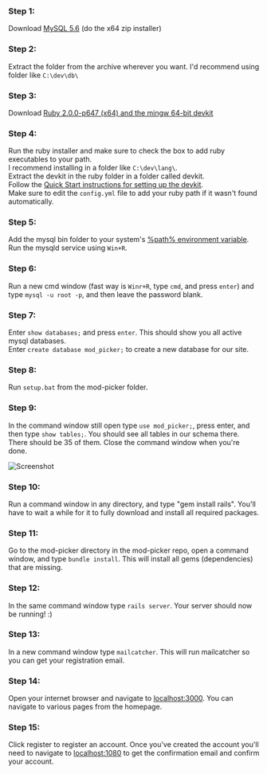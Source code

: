 ### Step 1:
Download [MySQL 5.6](https://dev.mysql.com/downloads/mysql/5.6.html)
(do the x64 zip installer)

### Step 2:
Extract the folder from the archive wherever you want. I'd recommend using folder like `C:\dev\db\`

### Step 3:
Download [Ruby 2.0.0-p647 (x64) and the mingw 64-bit devkit](http://rubyinstaller.org/downloads/)

### Step 4:
Run the ruby installer and make sure to check the box to add ruby executables to your path.  
I recommend installing in a folder like `C:\dev\lang\`.  
Extract the devkit in the ruby folder in a folder called devkit.  
Follow the [Quick Start instructions for setting up the devkit](https://github.com/oneclick/rubyinstaller/wiki/Development-Kit).  
Make sure to edit the `config.yml` file to add your ruby path if it wasn't found automatically.

### Step 5:
Add the mysql bin folder to your system's [%path% environment variable](https://dev.mysql.com/doc/mysql-windows-excerpt/5.1/en/mysql-installation-windows-path.html).
Run the mysqld service using `Win+R`.

### Step 6:
Run a new cmd window (fast way is `Winr+R`, type `cmd`, and press `enter`) and type `mysql -u root -p`, and then leave the password blank.

### Step 7:
Enter `show databases;` and press `enter`.  This should show you all active mysql databases.  
Enter `create database mod_picker;` to create a new database for our site.

### Step 8:
Run `setup.bat` from the mod-picker folder.

### Step 9:
In the command window still open type `use mod_picker;`, press enter, and then type `show tables;`.  You should see all tables in our schema there.  There should be 35 of them.  Close the command window when you're done.

![Screenshot](http://puu.sh/lJmz1.png)

### Step 10:
Run a command window in any directory, and type "gem install rails".  You'll have to wait a while for it to fully download and install all required packages.

### Step 11:
Go to the mod-picker directory in the mod-picker repo, open a command window, and type `bundle install`.  This will install all gems (dependencies) that are missing.

### Step 12:
In the same command window type `rails server`.  Your server should now be running!  :)

### Step 13:
In a new command window type `mailcatcher`.  This will run mailcatcher so you can get your registration email.

### Step 14:
Open your internet browser and navigate to [localhost:3000](http://localhost:3000).  You can navigate to various pages from the homepage.

### Step 15:
Click register to register an account.  Once you've created the account you'll need to navigate to [localhost:1080](http://localhost:1080) to get the confirmation email and confirm your account.
